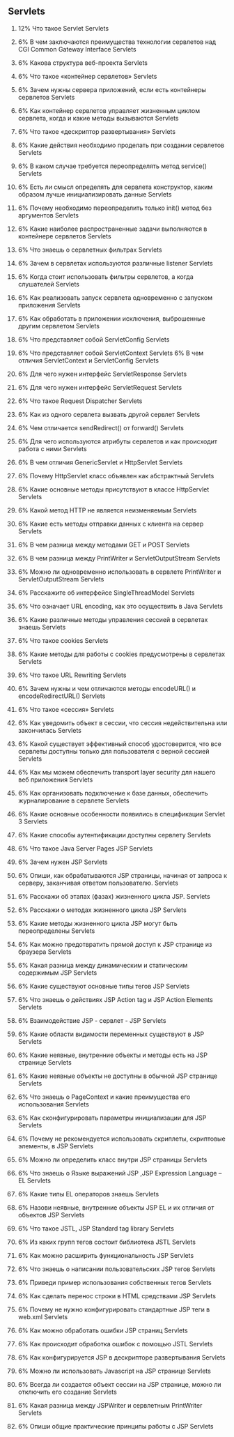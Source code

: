 
## Servlets

1. 12% Что такое Servlet Servlets

2. 6% В чем заключаются преимущества технологии сервлетов над CGI Common Gateway
   Interface Servlets

3. 6% Какова структура веб-проекта Servlets

4. 6% Что такое «контейнер сервлетов» Servlets

5. 6% Зачем нужны сервера приложений, если есть контейнеры сервлетов Servlets

6. 6% Как контейнер сервлетов управляет жизненным циклом сервлета, когда и какие
   методы вызываются Servlets

7. 6% Что такое «дескриптор развертывания» Servlets

8. 6% Какие действия необходимо проделать при создании сервлетов Servlets

9. 6% В каком случае требуется переопределять метод service()    Servlets

10. 6% Есть ли смысл определять для сервлета конструктор, каким образом лучше
    инициализировать данные Servlets

11. 6% Почему необходимо переопределить только init() метод без аргументов
    Servlets

12. 6% Какие наиболее распространенные задачи выполняются в контейнере сервлетов
    Servlets

13. 6% Что знаешь о сервлетных фильтрах Servlets

14. 6% Зачем в сервлетах используются различные listener Servlets

15. 6% Когда стоит использовать фильтры сервлетов, а когда слушателей Servlets

16. 6% Как реализовать запуск сервлета одновременно с запуском приложения
    Servlets

17. 6% Как обработать в приложении исключения, выброшенные другим сервлетом
    Servlets

18. 6% Что представляет собой ServletConfig Servlets

19. 6% Что представляет собой ServletContext Servlets
    6% В чем отличия ServletContext и ServletConfig Servlets

20. 6% Для чего нужен интерфейс ServletResponse Servlets

21. 6% Для чего нужен интерфейс ServletRequest Servlets

22. 6% Что такое Request Dispatcher Servlets

23. 6% Как из одного сервлета вызвать другой сервлет Servlets

24. 6% Чем отличается sendRedirect() от forward()    Servlets

25. 6% Для чего используются атрибуты сервлетов и как происходит работа с ними
    Servlets

26. 6% В чем отличия GenericServlet и HttpServlet Servlets

27. 6% Почему HttpServlet класс объявлен как абстрактный Servlets

28. 6% Какие основные методы присутствуют в классе HttpServlet Servlets

29. 6% Какой метод HTTP не является неизменяемым Servlets

30. 6% Какие есть методы отправки данных с клиента на сервер Servlets

31. 6% В чем разница между методами GET и POST Servlets

32. 6% В чем разница между PrintWriter и ServletOutputStream Servlets

33. 6% Можно ли одновременно использовать в сервлете PrintWriter и
    ServletOutputStream Servlets

34. 6% Расскажите об интерфейсе SingleThreadModel Servlets

35. 6% Что означает URL encoding, как это осуществить в Java Servlets

36. 6% Какие различные методы управления сессией в сервлетах знаешь Servlets

37. 6% Что такое cookies Servlets

38. 6% Какие методы для работы с cookies предусмотрены в сервлетах Servlets

39. 6% Что такое URL Rewriting Servlets

40. 6% Зачем нужны и чем отличаются методы encodeURL() и encodeRedirectURL()
    Servlets

41. 6% Что такое «сессия» Servlets

42. 6% Как уведомить объект в сессии, что сессия недействительна или закончилась
    Servlets

43. 6% Какой существует эффективный способ удостоверится, что все сервлеты
    доступны
    только для пользователя с верной сессией Servlets

44. 6% Как мы можем обеспечить transport layer security для нашего веб
    приложения
    Servlets

45. 6% Как организовать подключение к базе данных, обеспечить журналирование в
    сервлете Servlets

46. 6% Какие основные особенности появились в спецификации Servlet 3 Servlets

47. 6% Какие способы аутентификации доступны сервлету Servlets

48. 6% Что такое Java Server Pages JSP Servlets

49. 6% Зачем нужен JSP Servlets

50. 6% Опиши, как обрабатываются JSP страницы, начиная от запроса к серверу,
    заканчивая ответом пользователю. Servlets

51. 6% Расскажи об этапах (фазах) жизненного цикла JSP. Servlets

52. 6% Расскажи о методах жизненного цикла JSP Servlets

53. 6% Какие методы жизненного цикла JSP могут быть переопределены Servlets

54. 6% Как можно предотвратить прямой доступ к JSP странице из браузера Servlets

55. 6% Какая разница между динамическим и статическим содержимым JSP Servlets

56. 6% Какие существуют основные типы тегов JSP Servlets

57. 6% Что знаешь о действиях JSP Action tag и JSP Action Elements Servlets

58. 6% Взаимодействие JSP - сервлет - JSP Servlets

59. 6% Какие области видимости переменных существуют в JSP Servlets

60. 6% Какие неявные, внутренние объекты и методы есть на JSP странице Servlets

61. 6% Какие неявные объекты не доступны в обычной JSP странице Servlets

62. 6% Что знаешь о PageContext и какие преимущества его использования Servlets

63. 6% Как сконфигурировать параметры инициализации для JSP Servlets

64. 6% Почему не рекомендуется использовать скриплеты, скриптовые элементы, в
    JSP
    Servlets

65. 6% Можно ли определить класс внутри JSP страницы Servlets

66. 6% Что знаешь о Языке выражений JSP ,JSP Expression Language – EL Servlets

67. 6% Какие типы EL операторов знаешь Servlets

68. 6% Назови неявные, внутренние объекты JSP EL и их отличия от объектов JSP
    Servlets

69. 6% Что такое JSTL, JSP Standard tag library Servlets

70. 6% Из каких групп тегов состоит библиотека JSTL Servlets

71. 6% Как можно расширить функциональность JSP Servlets

72. 6% Что знаешь о написании пользовательских JSP тегов Servlets

73. 6% Приведи пример использования собственных тегов Servlets

74. 6% Как сделать перенос строки в HTML средствами JSP Servlets

75. 6% Почему не нужно конфигурировать стандартные JSP теги в web.xml Servlets

76. 6% Как можно обработать ошибки JSP страниц Servlets

77. 6% Как происходит обработка ошибок с помощью JSTL Servlets

78. 6% Как конфигурируется JSP в дескрипторе развертывания Servlets

79. 6% Можно ли использовать Javascript на JSP странице Servlets

80. 6% Всегда ли создается объект сессии на JSP странице, можно ли отключить его
    создание Servlets

81. 6% Какая разница между JSPWriter и сервлетным PrintWriter Servlets

82. 6% Опиши общие практические принципы работы с JSP Servlets
